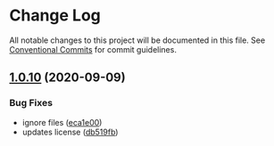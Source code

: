 # Change Log

All notable changes to this project will be documented in this file.
See [Conventional Commits](https://conventionalcommits.org) for commit guidelines.

## [1.0.10](https://github.com/ninjajs/ninja/compare/v1.0.9...v1.0.10) (2020-09-09)


### Bug Fixes

* ignore files ([eca1e00](https://github.com/ninjajs/ninja/commit/eca1e006a77472c9402cd85bb879f08134af200b))
* updates license ([db519fb](https://github.com/ninjajs/ninja/commit/db519fbaa6f8ad02c19cbecba5d4f28ba1ee81aa))
